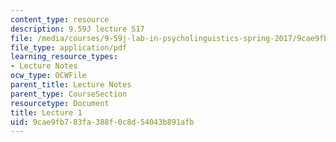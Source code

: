 ```yaml
---
content_type: resource
description: 9.59J lecture S17
file: /media/courses/9-59j-lab-in-psycholinguistics-spring-2017/9cae9fb783fa388f0c8d54043b891afb_MIT9_59jS17_lec1.pdf
file_type: application/pdf
learning_resource_types:
- Lecture Notes
ocw_type: OCWFile
parent_title: Lecture Notes
parent_type: CourseSection
resourcetype: Document
title: Lecture 1
uid: 9cae9fb7-83fa-388f-0c8d-54043b891afb
---
```

